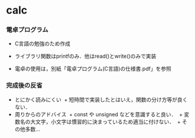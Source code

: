 # calc

### 電卓プログラム
* C言語の勉強のため作成
* ライブラリ関数はprintfのみ．他はread()とwrite()のみで実装

* 電卓の使用は，別紙「電卓プログラム(C言語)の仕様書.pdf」を参照

### 完成後の反省
* とにかく読みにくい
  + 短時間で実装したとはいえ，関数の分け方等が良くない．
* 周りからのアドバイス
  + const や unsigned などを意識すると良い．
  + 変数名の大文字，小文字は慣習的に決まっているため適当に付けない．
  + その他多数...

